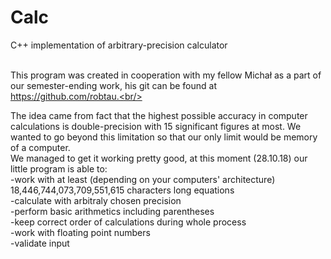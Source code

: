 # Calc<br/>
C++ implementation of arbitrary-precision calculator<br/><br/>

This program was created in cooperation with my fellow Michał as a part of our semester-ending work, his git can be found at https://github.com/robtau.<br/><br/>

The idea came from fact that the highest possible accuracy in computer calculations is double-precision with 15 significant figures at most. We wanted to go beyond this limitation so that our only limit would be memory of a computer.<br/>
We managed to get it working pretty good, at this moment (28.10.18) our little program is able to:<br/>
-work with at least (depending on your computers' architecture) 18,446,744,073,709,551,615 characters long equations<br/>
-calculate with arbitraly chosen precision<br/>
-perform basic arithmetics including parentheses<br/>
-keep correct order of calculations during whole process<br/>
-work with floating point numbers<br/>
-validate input<br/>


